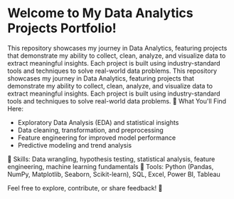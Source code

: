 # Welcome to My Data Analytics Projects Portfolio!

This repository showcases my journey in Data Analytics, featuring projects that demonstrate my ability to collect, clean, analyze, and visualize data to extract meaningful insights. Each project is built using industry-standard tools and techniques to solve real-world data problems.
This repository showcases my journey in Data Analytics, featuring projects that demonstrate my ability to collect, clean, analyze, and visualize data to extract meaningful insights. Each project is built using industry-standard tools and techniques to solve real-world data problems.
📌 What You'll Find Here:

- Exploratory Data Analysis (EDA) and statistical insights
- Data cleaning, transformation, and preprocessing
- Feature engineering for improved model performance
- Predictive modeling and trend analysis

🔹 Skills: Data wrangling, hypothesis testing, statistical analysis, feature engineering, machine learning fundamentals
🔹 Tools: Python (Pandas, NumPy, Matplotlib, Seaborn, Scikit-learn), SQL, Excel, Power BI, Tableau

Feel free to explore, contribute, or share feedback! 🚀
